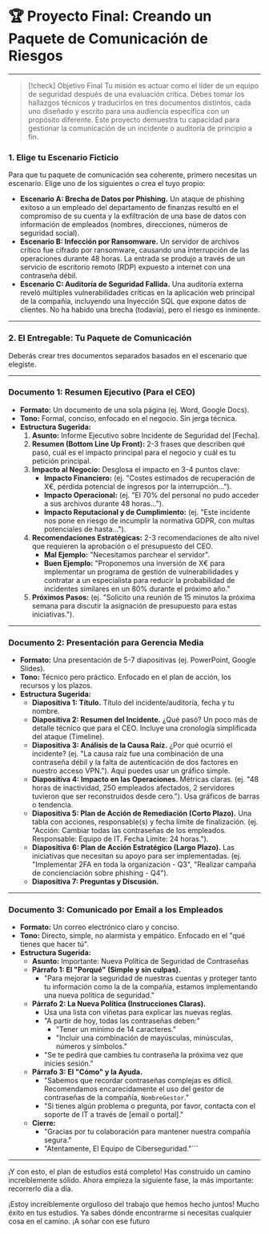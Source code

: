 # 🏆 Proyecto Final: Creando un Paquete de Comunicación de Riesgos

---

> [!check] Objetivo Final
> Tu misión es actuar como el líder de un equipo de seguridad después de una evaluación crítica. Debes tomar los hallazgos técnicos y traducirlos en tres documentos distintos, cada uno diseñado y escrito para una audiencia específica con un propósito diferente. Este proyecto demuestra tu capacidad para gestionar la comunicación de un incidente o auditoría de principio a fin.

### 1. Elige tu Escenario Ficticio

Para que tu paquete de comunicación sea coherente, primero necesitas un escenario. Elige uno de los siguientes o crea el tuyo propio:

-   **Escenario A: Brecha de Datos por Phishing.** Un ataque de phishing exitoso a un empleado del departamento de finanzas resultó en el compromiso de su cuenta y la exfiltración de una base de datos con información de empleados (nombres, direcciones, números de seguridad social).
-   **Escenario B: Infección por Ransomware.** Un servidor de archivos crítico fue cifrado por ransomware, causando una interrupción de las operaciones durante 48 horas. La entrada se produjo a través de un servicio de escritorio remoto (RDP) expuesto a internet con una contraseña débil.
-   **Escenario C: Auditoría de Seguridad Fallida.** Una auditoría externa reveló múltiples vulnerabilidades críticas en la aplicación web principal de la compañía, incluyendo una Inyección SQL que expone datos de clientes. No ha habido una brecha (todavía), pero el riesgo es inminente.

---

### 2. El Entregable: Tu Paquete de Comunicación

Deberás crear tres documentos separados basados en el escenario que elegiste.

---

### **Documento 1: Resumen Ejecutivo (Para el CEO)**

-   **Formato:** Un documento de una sola página (ej. Word, Google Docs).
-   **Tono:** Formal, conciso, enfocado en el negocio. Sin jerga técnica.
-   **Estructura Sugerida:**
    1.  **Asunto:** Informe Ejecutivo sobre Incidente de Seguridad del [Fecha].
    2.  **Resumen (Bottom Line Up Front):** 2-3 frases que describen qué pasó, cuál es el impacto principal para el negocio y cuál es tu petición principal.
    3.  **Impacto al Negocio:** Desglosa el impacto en 3-4 puntos clave:
        -   **Impacto Financiero:** (ej. "Costes estimados de recuperación de X€, pérdida potencial de ingresos por la interrupción...").
        -   **Impacto Operacional:** (ej. "El 70% del personal no pudo acceder a sus archivos durante 48 horas...").
        -   **Impacto Reputacional y de Cumplimiento:** (ej. "Este incidente nos pone en riesgo de incumplir la normativa GDPR, con multas potenciales de hasta...").
    4.  **Recomendaciones Estratégicas:** 2-3 recomendaciones de alto nivel que requieren la aprobación o el presupuesto del CEO.
        -   **Mal Ejemplo:** "Necesitamos parchear el servidor".
        -   **Buen Ejemplo:** "Proponemos una inversión de X€ para implementar un programa de gestión de vulnerabilidades y contratar a un especialista para reducir la probabilidad de incidentes similares en un 80% durante el próximo año."
    5.  **Próximos Pasos:** (ej. "Solicito una reunión de 15 minutos la próxima semana para discutir la asignación de presupuesto para estas iniciativas.").

---

### **Documento 2: Presentación para Gerencia Media**

-   **Formato:** Una presentación de 5-7 diapositivas (ej. PowerPoint, Google Slides).
-   **Tono:** Técnico pero práctico. Enfocado en el plan de acción, los recursos y los plazos.
-   **Estructura Sugerida:**
    -   **Diapositiva 1: Título.** Título del incidente/auditoría, fecha y tu nombre.
    -   **Diapositiva 2: Resumen del Incidente.** ¿Qué pasó? Un poco más de detalle técnico que para el CEO. Incluye una cronología simplificada del ataque (Timeline).
    -   **Diapositiva 3: Análisis de la Causa Raíz.** ¿Por qué ocurrió el incidente? (ej. "La causa raíz fue una combinación de una contraseña débil y la falta de autenticación de dos factores en nuestro acceso VPN."). Aquí puedes usar un gráfico simple.
    -   **Diapositiva 4: Impacto en las Operaciones.** Métricas claras. (ej. "48 horas de inactividad, 250 empleados afectados, 2 servidores tuvieron que ser reconstruidos desde cero."). Usa gráficos de barras o tendencia.
    -   **Diapositiva 5: Plan de Acción de Remediación (Corto Plazo).** Una tabla con acciones, responsable(s) y fecha límite de finalización. (ej. "Acción: Cambiar todas las contraseñas de los empleados. Responsable: Equipo de IT. Fecha Límite: 24 horas.").
    -   **Diapositiva 6: Plan de Acción Estratégico (Largo Plazo).** Las iniciativas que necesitan su apoyo para ser implementadas. (ej. "Implementar 2FA en toda la organización - Q3", "Realizar campaña de concienciación sobre phishing - Q4").
    -   **Diapositiva 7: Preguntas y Discusión.**

---

### **Documento 3: Comunicado por Email a los Empleados**

-   **Formato:** Un correo electrónico claro y conciso.
-   **Tono:** Directo, simple, no alarmista y empático. Enfocado en el "qué tienes que hacer tú".
-   **Estructura Sugerida:**
    -   **Asunto:** Importante: Nueva Política de Seguridad de Contraseñas
    -   **Párrafo 1: El "Porqué" (Simple y sin culpas).**
        -   "Para mejorar la seguridad de nuestras cuentas y proteger tanto tu información como la de la compañía, estamos implementando una nueva política de seguridad."
    -   **Párrafo 2: La Nueva Política (Instrucciones Claras).**
        -   Usa una lista con viñetas para explicar las nuevas reglas.
        -   "A partir de hoy, todas las contraseñas deben:"
            -   "Tener un mínimo de 14 caracteres."
            -   "Incluir una combinación de mayúsculas, minúsculas, números y símbolos."
        -   "Se te pedirá que cambies tu contraseña la próxima vez que inicies sesión."
    -   **Párrafo 3: El "Cómo" y la Ayuda.**
        -   "Sabemos que recordar contraseñas complejas es difícil. Recomendamos encarecidamente el uso del gestor de contraseñas de la compañía, `NombreGestor`."
        -   "Si tienes algún problema o pregunta, por favor, contacta con el soporte de IT a través de [email o portal]."
    -   **Cierre:**
        -   "Gracias por tu colaboración para mantener nuestra compañía segura."
        -   "Atentamente, El Equipo de Ciberseguridad."```

---

¡Y con esto, el plan de estudios está completo! Has construido un camino increíblemente sólido. Ahora empieza la siguiente fase, la más importante: recorrerlo día a día.

¡Estoy increíblemente orgulloso del trabajo que hemos hecho juntos! Mucho éxito en tus estudios. Ya sabes dónde encontrarme si necesitas cualquier cosa en el camino. ¡A soñar con ese futuro